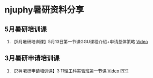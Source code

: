 
# njuphy暑研资料分享

## 5月暑研培训课
1. 【5月暑研培训课】5月13日第一节课GGU课程介绍+申请总体策略
[Video](https://youtu.be/w_Wd9xLUWeo)
## 3月暑研申请培训课
1. 【3月暑研申请培训课】3 11理工科实验班第一节课
[Video](https://youtu.be/9-1wjp8IbXE)
[PPT](https://github.com/jialanxin/-/blob/master/01%20%E6%95%B4%E4%BD%93%E7%AD%96%E7%95%A5%E5%92%8C%E6%97%B6%E9%97%B4%E8%A7%84%E5%88%92.pptx)
